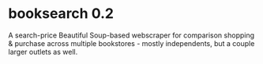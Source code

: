 # booksearch 0.2
A search-price Beautiful Soup-based webscraper for comparison shopping & purchase across multiple bookstores - mostly independents, but a couple larger outlets as well. 
